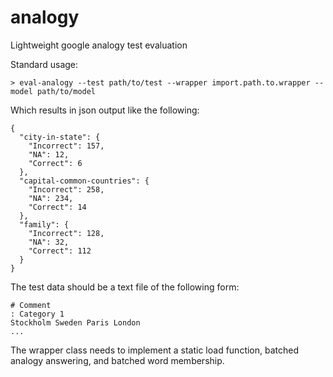 # analogy
Lightweight google analogy test evaluation

Standard usage: 

```
> eval-analogy --test path/to/test --wrapper import.path.to.wrapper --model path/to/model
```

Which results in json output like the following: 

```
{
  "city-in-state": {
    "Incorrect": 157,
    "NA": 12,
    "Correct": 6
  },
  "capital-common-countries": {
    "Incorrect": 258,
    "NA": 234,
    "Correct": 14
  },
  "family": {
    "Incorrect": 128,
    "NA": 32,
    "Correct": 112
  }
}
```

The test data should be a text file of the following form:
```
# Comment
: Category 1
Stockholm Sweden Paris London
...
```

The wrapper class needs to implement a static load function, batched analogy answering, and batched word membership.
